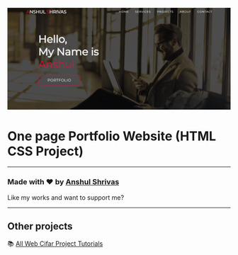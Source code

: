 ![Watch Now](./img/port.png)
# One page Portfolio Website (HTML CSS Project)


---

### Made with ❤️ by [Anshul Shrivas](https://www.instagram.com/anshul_shrivas____13/)

Like my works and want to support me?



---

## Other projects

📚 [All Web Cifar Project Tutorials](https://github.com/anshul-132002)
  


